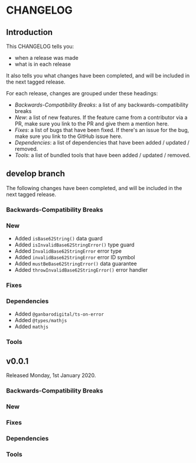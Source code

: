 # CHANGELOG

## Introduction

This CHANGELOG tells you:

* when a release was made
* what is in each release

It also tells you what changes have been completed, and will be included in the next tagged release.

For each release, changes are grouped under these headings:

* _Backwards-Compatibility Breaks_: a list of any backwards-compatibility breaks
* _New_: a list of new features. If the feature came from a contributor via a PR, make sure you link to the PR and give them a mention here.
* _Fixes_: a list of bugs that have been fixed. If there's an issue for the bug, make sure you link to the GitHub issue here.
* _Dependencies_: a list of dependencies that have been added / updated / removed.
* _Tools_: a list of bundled tools that have been added / updated / removed.

## develop branch

The following changes have been completed, and will be included in the next tagged release.

### Backwards-Compatibility Breaks

### New

* Added `isBase62String()` data guard
* Added `isInvalidBase62StringError()` type guard
* Added `InvalidBase62StringError` error type
* Added `invalidBase62StringError` error ID symbol
* Added `mustBeBase62StringError()` data guarantee
* Added `throwInvalidBase62StringError()` error handler

### Fixes

### Dependencies

* Added `@ganbarodigital/ts-on-error`
* Added `@types/mathjs`
* Added `mathjs`

### Tools

## v0.0.1

Released Monday, 1st January 2020.

### Backwards-Compatibility Breaks

### New

### Fixes

### Dependencies

### Tools
